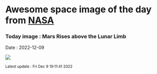 
# Awesome space image of the day from [NASA](https://api.nasa.gov/)

### Today image : Mars Rises above the Lunar Limb
Date : 2022-12-09

![](https://apod.nasa.gov/apod/image/2212/Mars_Moon_fullsize_TGlenn1024.jpg)

<small>Latest update : Fri Dec  9 19:11:41 2022</small>
        